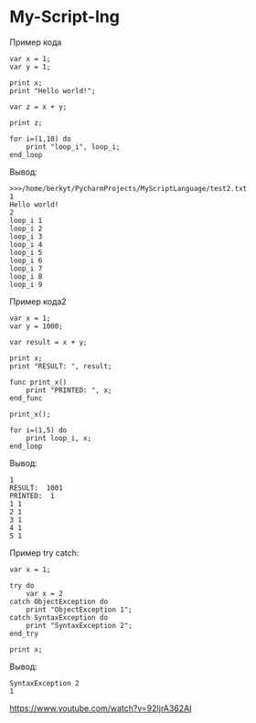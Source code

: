 # My-Script-lng


Пример кода
```
var x = 1;
var y = 1;

print x;
print "Hello world!";

var z = x + y;

print z;

for i=(1,10) do
    print "loop_i", loop_i;
end_loop
```

Вывод: 
```
>>>/home/berkyt/PycharmProjects/MyScriptLanguage/test2.txt
1
Hello world!
2
loop_i 1
loop_i 2
loop_i 3
loop_i 4
loop_i 5
loop_i 6
loop_i 7
loop_i 8
loop_i 9

```

Пример кода2
```
var x = 1;
var y = 1000;

var result = x + y;

print x;
print "RESULT: ", result;

func print_x()
    print "PRINTED: ", x;
end_func

print_x();

for i=(1,5) do
    print loop_i, x;
end_loop
```

Вывод: 
```
1
RESULT:  1001
PRINTED:  1
1 1
2 1
3 1
4 1
5 1
```

Пример try catch:
```
var x = 1;

try do
    var x = 2
catch ObjectException do
    print "ObjectException 1";
catch SyntaxException do
    print "SyntaxException 2";
end_try

print x;
```

Вывод:
```
SyntaxException 2
1
```


https://www.youtube.com/watch?v=92IjrA362AI
